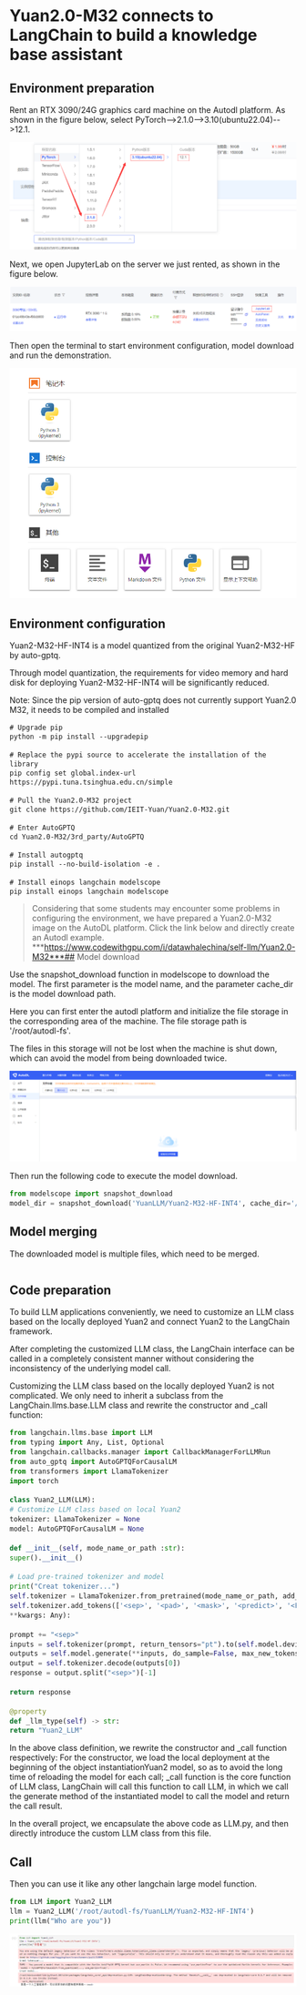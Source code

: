 # Yuan2.0-M32 connects to LangChain to build a knowledge base assistant

## Environment preparation

Rent an RTX 3090/24G graphics card machine on the Autodl platform. As shown in the figure below, select PyTorch-->2.1.0-->3.10(ubuntu22.04)-->12.1.

![Open machine configuration selection](images/01-1.png)

Next, we open JupyterLab on the server we just rented, as shown in the figure below.

![Open JupyterLab](images/01-2.png)

Then open the terminal to start environment configuration, model download and run the demonstration. 

![Open terminal](images/01-3.png)

## Environment configuration

Yuan2-M32-HF-INT4 is a model quantized from the original Yuan2-M32-HF by auto-gptq.

Through model quantization, the requirements for video memory and hard disk for deploying Yuan2-M32-HF-INT4 will be significantly reduced.

Note: Since the pip version of auto-gptq does not currently support Yuan2.0 M32, it needs to be compiled and installed

```shell
# Upgrade pip
python -m pip install --upgradepip

# Replace the pypi source to accelerate the installation of the library
pip config set global.index-url https://pypi.tuna.tsinghua.edu.cn/simple

# Pull the Yuan2.0-M32 project
git clone https://github.com/IEIT-Yuan/Yuan2.0-M32.git

# Enter AutoGPTQ
cd Yuan2.0-M32/3rd_party/AutoGPTQ

# Install autogptq
pip install --no-build-isolation -e .

# Install einops langchain modelscope
pip install einops langchain modelscope
```

> Considering that some students may encounter some problems in configuring the environment, we have prepared a Yuan2.0-M32 image on the AutoDL platform. Click the link below and directly create an Autodl example.
> ***https://www.codewithgpu.com/i/datawhalechina/self-llm/Yuan2.0-M32***## Model download 

Use the snapshot_download function in modelscope to download the model. The first parameter is the model name, and the parameter cache_dir is the model download path.

Here you can first enter the autodl platform and initialize the file storage in the corresponding area of ​​the machine. The file storage path is '/root/autodl-fs'.

The files in this storage will not be lost when the machine is shut down, which can avoid the model from being downloaded twice.

![autodl-fs](images/autodl-fs.png)

Then run the following code to execute the model download.

```python
from modelscope import snapshot_download
model_dir = snapshot_download('YuanLLM/Yuan2-M32-HF-INT4', cache_dir='/root/autodl-fs')
``` 

## Model merging

The downloaded model is multiple files, which need to be merged.

```shell cat /root/autodl-fs/YuanLLM/Yuan2-M32-HF-INT4/gptq_model-4bit-128g.safetensors* > /root/autodl-fs/YuanLLM/Yuan2-M32-HF-INT4/gptq_model-4bit-128g.safetensors
```

## Code preparation

To build LLM applications conveniently, we need to customize an LLM class based on the locally deployed Yuan2 and connect Yuan2 to the LangChain framework.

After completing the customized LLM class, the LangChain interface can be called in a completely consistent manner without considering the inconsistency of the underlying model call.

Customizing the LLM class based on the locally deployed Yuan2 is not complicated. We only need to inherit a subclass from the LangChain.llms.base.LLM class and rewrite the constructor and _call function:

```python
from langchain.llms.base import LLM
from typing import Any, List, Optional
from langchain.callbacks.manager import CallbackManagerForLLMRun
from auto_gptq import AutoGPTQForCausalLM
from transformers import LlamaTokenizer
import torch

class Yuan2_LLM(LLM):
# Customize LLM class based on local Yuan2
tokenizer: LlamaTokenizer = None
model: AutoGPTQForCausalLM = None

def __init__(self, mode_name_or_path :str):
super().__init__()

# Load pre-trained tokenizer and model
print("Creat tokenizer...")
self.tokenizer = LlamaTokenizer.from_pretrained(mode_name_or_path, add_eos_token=False, add_bos_token=False, eos_token='<eod>')
self.tokenizer.add_tokens(['<sep>', '<pad>', '<mask>', '<predict>', '<FIM_SUFFIX>', '<FIM_PREFIX>', '<FIM_MIDDLE>','<commit_before>','<commit_msg>','<commit_after> ','<jupyter_start>','<jupyter_text>','<jupyter_code>','<jupyter_output>','<empty_output>'], special_tokens=True) print("Creat model...") self.model = AutoGPTQForCausalLM.from_quantized(mode_name_or_path, trust_remote_code=True).cuda() def _call(self, prompt : str, stop: Optional[List[str]] = None, run_manager: Optional[CallbackManagerForLLMRun] = None,
**kwargs: Any):

prompt += "<sep>"
inputs = self.tokenizer(prompt, return_tensors="pt").to(self.model.device)
outputs = self.model.generate(**inputs, do_sample=False, max_new_tokens=256)
output = self.tokenizer.decode(outputs[0])
response = output.split("<sep>")[-1]

return response

@property
def _llm_type(self) -> str:
return "Yuan2_LLM"
```

In the above class definition, we rewrite the constructor and _call function respectively: For the constructor, we load the local deployment at the beginning of the object instantiationYuan2 model, so as to avoid the long time of reloading the model for each call; _call function is the core function of LLM class, LangChain will call this function to call LLM, in which we call the generate method of the instantiated model to call the model and return the call result.

In the overall project, we encapsulate the above code as LLM.py, and then directly introduce the custom LLM class from this file.

## Call

Then you can use it like any other langchain large model function.

```python
from LLM import Yuan2_LLM
llm = Yuan2_LLM('/root/autodl-fs/YuanLLM/Yuan2-M32-HF-INT4')
print(llm("Who are you"))
```

![alt text](./images/02-0.png)